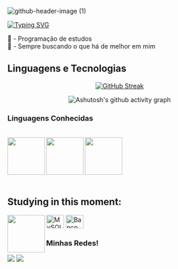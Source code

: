 ![github-header-image (1)](https://github.com/Vinicius-Eira/Vinicius-Eira/assets/161368325/49b7519a-69c6-4642-aa59-1a6f16e9640e)


[![Typing SVG](https://readme-typing-svg.demolab.com?font=Fira+Code&size=24&duration=3000&pause=1000&color=F7F7F7&center=falso&vCenter=falso&repeat=verdadeiro&random=falso&width=500&lines=Seja+muito+bem-vindo+ao+meu+perfil)](https://git.io/typing-svg)

🐍 - Programação de estudos <br>
🧠 - Sempre buscando o que há de melhor em mim

## Linguagens e Tecnologias

<div align="center">
  
[![GitHub Streak](https://streak-stats.demolab.com?user=Vinicius-Eira&theme=shadow-blue&hide_border=falso&locale=pt_BR&card_width=900&card_height=200)](https://git.io/streak-stats)

</div>

<div align="center">

![Ashutosh's github activity graph](https://ssr-contributions-svg.vercel.app/_/Vinicius-Eira?chart=3dbar&gap=0.6&scale=2&flatten=2&animation=wave&animation_duration=1&animation_delay=0.05&animation_amplitude=20&animation_frequency=0.5&animation_wave_center=10_0&format=svg&weeks=30&theme=blue&dark=true) 

</div>

### Linguagens Conhecidas

<br>
    
<div align="left"> 
<img align="left" height="84" width="84" src="https://github.com/Vinicius-Eira/Vinicius-Eira/assets/161368325/dde7683a-063c-4ab8-bed7-2e6872a19b14">

<img align="left" height="84" width="84" src="https://github.com/Vinicius-Eira/Vinicius-Eira/assets/161368325/04f5cd75-8f74-471b-a3f2-f0c275b81864">

<img align="left" height="84" width="84" src="https://github.com/Vinicius-Eira/Vinicius-Eira/assets/161368325/d093c9c5-56d0-4720-9fc6-58f7d29cbf32">

</div>

<br>
<br> 
<br>
<br>
<br>
<br> 


<h2 align="left"> Studying in this moment: </h2>

<div style="display: inline_block">
 <img align="left" height="84" width="84" src="https://github.com/Vinicius-Eira/Vinicius-Eira/assets/161368325/a6e02cee-d8ae-477a-a1ff-db48c595838e">
  
  <img align="center" alt="MySQL" height="30" width="40" src="https://cdn.jsdelivr.net/gh/devicons/devicon/icons/mysql/mysql-original.svg">
  <img align="center" alt="Banco de Dados" height="30" width="40" src="https://cdn.jsdelivr.net/gh/devicons/devicon/icons/postgresql/postgresql-original.svg">
</div> 


 
### Minhas Redes!
 
<div> 
   <a href="mailto:viniciusantos.eira@gmail.com" target="_blank"><img src="https://img.shields.io/badge/-📧%20Gmail-%23333?style=for-the-badge&logo=gmail&logoColor=white"></a>
   <a href="https://www.linkedin.com/in/vinícius-eira/" target="_blank"><img src="https://img.shields.io/badge/-🔗%20LinkedIn-%230077B5?style=for-the-badge&logo=linkedin&logoColor=white"></a>
</div>


